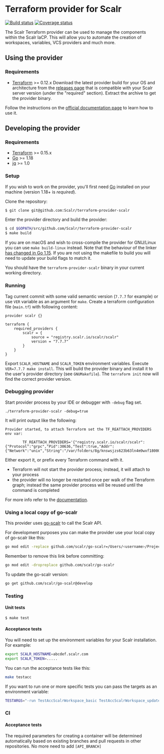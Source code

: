 # Terraform provider for Scalr
[![Build status](https://github.com/Scalr/terraform-provider-scalr/workflows/default/badge.svg)](https://github.com/Scalr/terraform-provider-scalr/actions) [![Coverage status](https://coveralls.io/repos/github/Scalr/terraform-provider-scalr/badge.svg?branch=develop)](https://coveralls.io/github/Scalr/terraform-provider-scalr?branch=develop)

The Scalr Terraform provider can be used to manage the components within the Scalr IaCP.
This will allow you to automate the creation of workspaces, variables, VCS providers and much more.

## Using the provider
### Requirements
- [Terraform](https://www.terraform.io/downloads.html) >= 0.12.x
Download the latest provider build for your OS and architecture
from the [releases page](https://github.com/Scalr/terraform-provider-scalr/releases)
that is compatible with your Scalr server version (under the "required" section).
Extract the archive to get the provider binary.

Follow the instructions on the [official documentation page](https://docs.scalr.com/en/latest/scalr-terraform-provider/index.html) to learn how to use it.
## Developing the provider
### Requirements
- [Terraform](https://www.terraform.io/downloads.html) >= 0.15.x
- [Go](https://golang.org/doc/install) >= 1.18
- [jq](https://stedolan.github.io/jq/) >= 1.0

### Setup
If you wish to work on the provider, you'll first need [Go](http://www.golang.org) installed
on your machine (version 1.18+ is *required*).

Clone the repository:
```sh
$ git clone git@github.com:Scalr/terraform-provider-scalr
```

Enter the provider directory and build the provider:
```sh
$ cd $GOPATH/src/github.com/Scalr/terraform-provider-scalr
$ make build
```
If you are on macOS and wish to cross-compile the provider for GNU/Linux you can use `make build-linux` instead.
Note that the behaviour of the linker [has changed in Go 1.15](https://golang.org/doc/go1.15#linker).
If you are not using the makefile to build you will need to update your build flags to match it.

You should have the `terraform-provider-scalr` binary in your current working directory.

### Running

Tag current commit with some valid semantic version (`7.7.7` for example) or use `VER` variable as an argument for `make`.
Create a terraform configuration file (`main.tf`) with following content:
```
provider scalr {}

terraform {
    required_providers {
        scalr = {
            source = "registry.scalr.io/scalr/scalr"
            version = "7.7.7"
        }
    }
}
```
Export `SCALR_HOSTNAME` and `SCALR_TOKEN` environment variables.
Execute `VER=7.7.7 make install`. This will build the provider binary and install it to the user's provider directory (see `GNUMakefile`).
The `terraform init` now will find the correct provider version.

### Debugging provider

Start provider process by your IDE or debugger with `-debug` flag set.

```shell
./terraform-provider-scalr -debug=true
```

It will print output like the following:

```text
Provider started, to attach Terraform set the TF_REATTACH_PROVIDERS env var:

        TF_REATTACH_PROVIDERS='{"registry.scalr.io/scalr/scalr":{"Protocol":"grpc","Pid":30636,"Test":true,"Addr":{"Network":"unix","String":"/var/folders/8g/knswsjzs623b63ln4m9wxf180000gn/T/plugin4288941537"}}}'
```

Either export it, or prefix every Terraform command with it.
- Terraform will not start the provider process; instead, it will attach to your process
- the provider will no longer be restarted once per walk of the Terraform graph; instead the same provider process will be reused until the command is completed

For more info refer to the [documentation](https://developer.hashicorp.com/terraform/plugin/debugging#debugger-based-debugging).

### Using a local copy of go-scalr
This provider uses [go-scalr](https://github.com/Scalr/go-scalr) to call the Scalr API.

For development purposes you can make the provider use your local copy of go-scalr like this:
```sh
go mod edit -replace github.com/scalr/go-scalr=/Users/<username>/Projects/scalr/go-scalr # this should be your path
```
Remember to remove this link before committing:
```sh
go mod edit -dropreplace github.com/scalr/go-scalr
```

To update the go-scalr version:
```sh
go get github.com/scalr/go-scalr@develop
```

### Testing
#### Unit tests
```sh
$ make test
```
#### Acceptance tests
You will need to set up the environment variables for your Scalr installation. For example:
```sh
export SCALR_HOSTNAME=abcdef.scalr.com
export SCALR_TOKEN=.....
```

You can run the acceptance tests like this:
```sh
make testacc
```
If you want to run one or more specific tests you can pass the targets as an environment variable:
```sh
TESTARGS="-run TestAccScalrWorkspace_basic TestAccScalrWorkspace_update" make testacc
```

### CI

#### Acceptance tests

The required parameters for creating a container will be determined automatically based on existing branches and pull requests in other repositories. No more need to add `[API_BRANCH]`
